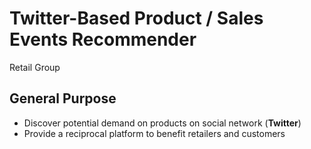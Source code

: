 Twitter-Based Product / Sales Events Recommender
========================
Retail Group
## General Purpose
*  Discover potential demand on products on social network (**Twitter**)
*  Provide a reciprocal platform to benefit retailers and customers


